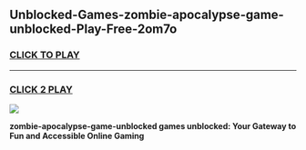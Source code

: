 
## Unblocked-Games-zombie-apocalypse-game-unblocked-Play-Free-2om7o
<h3>
<a href="https://premium76.site?title=zombie-apocalypse-game-unblocked&ref=17A">CLICK TO PLAY</a></h3>
<hr>

<h3>
<a href="https://premium76.site?title=zombie-apocalypse-game-unblocked&ref=17A">CLICK 2 PLAY</a>
  
</h3>

<a href="https://premium76.site?title=zombie-apocalypse-game-unblocked&ref=17A"><img src="https://clearcache.store/games.png"></a>


**zombie-apocalypse-game-unblocked games unblocked: Your Gateway to Fun and Accessible Online Gaming**
